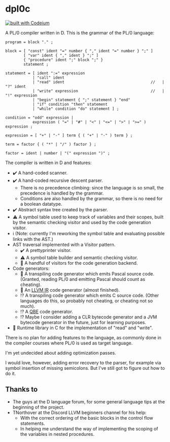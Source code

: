 # dpl0c

[![built with Codeium](https://codeium.com/badges/main)](https://codeium.com)

A PL/0 compiler written in D. This is the grammar of the PL/0 language:

``` BNF
program = block "." ;

block = [ "const" ident "=" number { "," ident "=" number } ";" ]
        [ "var" ident { "," ident } ";" ]
        { "procedure" ident ";" block ";" }
        statement ;

statement = [ ident ":=" expression
            | "call" ident 
            | "read" ident                                      //   | "?" ident 
            | "write" expression                                //   | "!" expression 
            | "begin" statement { ";" statement } "end" 
            | "if" condition "then" statement 
            | "while" condition "do" statement ] ;

condition = "odd" expression |
            expression ( "=" | "#" | "<" | "<=" | ">" | ">=" ) expression ;

expression = [ "+" | "-" ] term { ( "+" | "-" ) term } ;

term = factor { ( "*" | "/" ) factor } ;

factor = ident | number | "(" expression ")" ;
```

The compiler is written in D and features:

- :heavy_check_mark: A hand-coded scanner.
- :heavy_check_mark: A hand-coded recursive descent parser.
  - There is no precedence climbing: since the language is so small, the precedence is handled by the grammar.
  - Conditions are also handled by the grammar, so there is no need for a boolean datatype.
- :heavy_check_mark: Abstract syntax tree created by the parser.
- :warning: A symbol table used to keep track of variables and their scopes, built by the semantic checking visitor and used by the code generation visitor.
- :information_source: (Note: currently I'm reworking the symbol table and evaluating possible links with the AST.)
- AST traversal implemented with a Visitor pattern.
  - :heavy_check_mark: A prettyprinter visitor.
  - :warning: A symbol table builder and semantic checking visitor.
  - :construction: A handful of visitors for the code generation backend.
- Code generators:
  - :construction: A transpiling code generator which emits Pascal source code. (Granted, reading PL/0 and emitting Pascal should count as cheating).
  - :construction: An [LLVM IR](https://llvm.org/) code generator (almost finished).
  - :interrobang: A transpiling code generator which emits C source code. (Other languages do this, so probably not cheating, or cheating not so much).
  - :interrobang: A [QBE](https://c9x.me/compile/) code generator.
  - :interrobang: Maybe I consider adding a CLR bytecode generator and a JVM bytecode generator in the future, just for learning purposes.
- :construction: Runtime library in C for the implementation of "read" and "write".

There is no plan for adding features to the language, as commonly done in the compiler courses where PL/0 is used as target language.

I'm yet undecided about adding optimization passes.

I would love, however, adding error recovery to the parser, for example via symbol insertion of missing semicolons. But I've still got to figure out how to do it.

## Thanks to

- The guys at the D language forum, for some general language tips at the beginning of the project.
- TNorthover at the Discord LLVM beginners channel for his help:
  - With the correct ordering of the basic blocks in the control flow statements.
  - In helping me understand the way of implementing the scoping of the variables in nested procedures.
